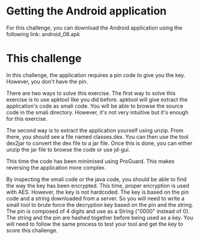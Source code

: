 # Getting the Android application

For this challenge, you can download the Android application using the following link: android_08.apk

# This challenge

In this challenge, the application requires a pin code to give you the key. However, you don't have the pin.

There are two ways to solve this exercise. The first way to solve this exercise is to use apktool like you did before. apktool will give extract the application's code as smali code. You will be able to browse the source code in the smali directory. However, it's not very intuitive but it's enough for this exercise.

The second way is to extract the application yourself using unzip. From there, you should see a file named classes.dex. You can then use the tool dex2jar to convert the dex file to a jar file. Once this is done, you can either unzip the jar file to browse the code or use jd-gui.

This time the code has been minimised using ProGuard. This makes reversing the application more complex.

By inspecting the smali code or the java code, you should be able to find the way the key has been encrypted. This time, proper encryption is used with AES. However, the key is not hardcoded. The key is based on the pin code and a string downloaded from a server. So you will need to write a small tool to brute force the decryption key based on the pin and the string. The pin is composed of 4 digits and use as a String ("0000" instead of 0). The string and the pin are hashed together before being used as a key. You will need to follow the same process to test your tool and get the key to score this challenge.
